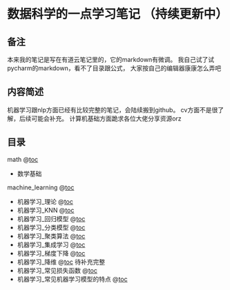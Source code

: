 # 数据科学的一点学习笔记 （持续更新中）

## 备注

本来我的笔记是写在有道云笔记里的，它的markdown有微调。 我自己试了试pycharm的markdown，看不了目录跟公式， 大家按自己的编辑器康康怎么弄吧

## 内容简述

机器学习跟nlp方面已经有比较完整的笔记，会陆续搬到github。 cv方面不是很了解，后续可能会补充。 计算机基础方面跪求各位大佬分享资源orz

## 目录

math @[toc](math)
    
-  数学基础

machine_learning @[toc](machine_learning)
 
- 机器学习_理论 @[toc](machine_learning/机器学习_理论.md)
- 机器学习_KNN @[toc](machine_learning/机器学习_KNN.md)
- 机器学习_回归模型 @[toc](machine_learning/机器学习_回归模型.md)
- 机器学习_分类模型 @[toc](machine_learning/机器学习_分类模型.md)
- 机器学习_聚类算法 @[toc](machine_learning/机器学习_聚类算法.md)
- 机器学习_集成学习 @[toc](machine_learning/机器学习_集成学习.md)
- 机器学习_梯度下降 @[toc](machine_learning/机器学习_梯度下降.md)
- 机器学习_降维 @[toc](machine_learning/机器学习_降维.md) 待补充完整
- 机器学习_常见损失函数 @[toc](machine_learning/机器学习_常见损失函数.md)
- 机器学习_常见机器学习模型的特点 @[toc](machine_learning/机器学习_常见机器学习模型的特点.md)


